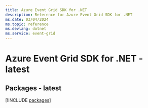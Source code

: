```yaml
---
title: Azure Event Grid SDK for .NET
description: Reference for Azure Event Grid SDK for .NET
ms.date: 03/04/2024
ms.topic: reference
ms.devlang: dotnet
ms.service: event-grid
---
```

# Azure Event Grid SDK for .NET - latest
## Packages - latest
[!INCLUDE [packages](event-grid-index.md)]